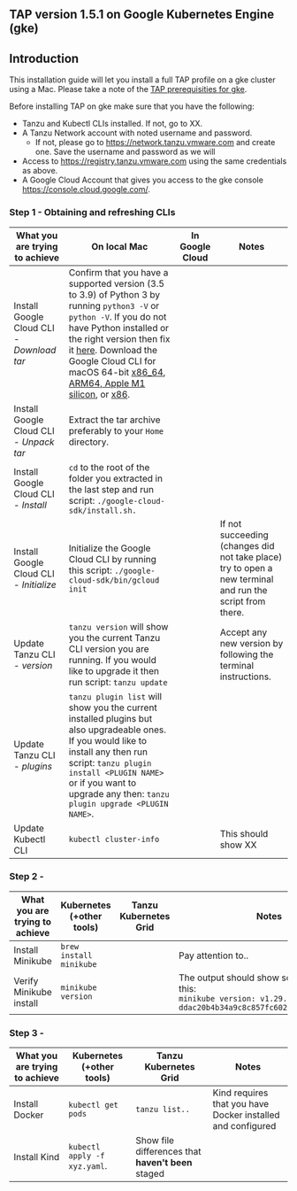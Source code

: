 ## TAP version 1.5.1 on Google Kubernetes Engine (gke)

## Introduction
This installation guide will let you install a full TAP profile on a gke cluster using a Mac. Please take a note of the [TAP prerequisities for gke](https://docs.vmware.com/en/VMware-Tanzu-Application-Platform/1.5/tap/prerequisites.html#:~:text=Google%20Kubernetes%20Engine).

Before installing TAP on gke make sure that you have the following:
* Tanzu and Kubectl CLIs installed. If not, go to XX.
* A Tanzu Network account with noted username and password.
  - If not, please go to https://network.tanzu.vmware.com and create one. Save the username and password as we will 
* Access to https://registry.tanzu.vmware.com using the same credentials as above.
* A Google Cloud Account that gives you access to the gke console https://console.cloud.google.com/.

### Step 1 - Obtaining and refreshing CLIs
| What you are trying to achieve | On local Mac | In Google Cloud | Notes |
| --- | --- | --- | --- |
| Install Google Cloud CLI - *Download tar* | Confirm that you have a supported version (3.5 to 3.9) of Python 3 by running `python3 -V` or `python -V`. If you do not have Python installed or the right version then fix it [here](https://www.python.org/downloads/). Download the Google Cloud CLI for macOS 64-bit [x86_64](https://dl.google.com/dl/cloudsdk/channels/rapid/downloads/google-cloud-cli-435.0.1-darwin-x86_64.tar.gz), [ARM64, Apple M1 silicon](https://dl.google.com/dl/cloudsdk/channels/rapid/downloads/google-cloud-cli-435.0.1-darwin-arm.tar.gz), or [x86](https://dl.google.com/dl/cloudsdk/channels/rapid/downloads/google-cloud-cli-435.0.1-darwin-x86.tar.gz). |  |  |
| Install Google Cloud CLI - *Unpack tar* | Extract the tar archive preferably to your `Home` directory. |  |  |
| Install Google Cloud CLI - *Install* | `cd` to the root of the folder you extracted in the last step and run script: `./google-cloud-sdk/install.sh.` |  |  |
| Install Google Cloud CLI - *Initialize* | Initialize the Google Cloud CLI by running this script: `./google-cloud-sdk/bin/gcloud init` |  | If not succeeding (changes did not take place) try to open a new terminal and run the script from there. |
| Update Tanzu CLI - *version*| `tanzu version` will show you the current Tanzu CLI version you are running. If you would like to upgrade it then run script: `tanzu update`|  | Accept any new version by following the terminal instructions. |
| Update Tanzu CLI - *plugins*| `tanzu plugin list` will show you the current installed plugins but also upgradeable ones. If you would like to install any then run script: `tanzu plugin install <PLUGIN NAME>` or if you want to upgrade any then: `tanzu plugin upgrade <PLUGIN NAME>`.| | |
| Update Kubectl CLI |`kubectl cluster-info`||This should show XX|
  
### Step 2 - 
| What you are trying to achieve | Kubernetes (+other tools) | Tanzu Kubernetes Grid | Notes |
| --- | --- | --- | --- |
| Install Minikube | `brew install minikube` |  | Pay attention to.. |
| Verify Minikube install | `minikube version` | | The output should show something like this:<br />`minikube version: v1.29.0 commit: ddac20b4b34a9c8c857fc602203b6ba2679794d3`|

### Step 3 - 
| What you are trying to achieve | Kubernetes (+other tools) | Tanzu Kubernetes Grid | Notes |
| --- | --- | --- | --- |
| Install Docker | `kubectl get pods` | `tanzu list..`| Kind requires that you have Docker installed and configured |
| Install Kind | `kubectl apply -f xyz.yaml`. | Show file differences that **haven't been** staged |
